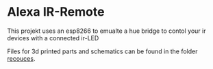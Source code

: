 # Alexa IR-Remote

This projekt uses an esp8266 to emualte a hue bridge to contol your ir devices with a connected ir-LED

Files for 3d printed parts and schematics can be found in the folder [recouces](https://github.com/GameOver94/alexa_ir-remote/tree/master/resources).
